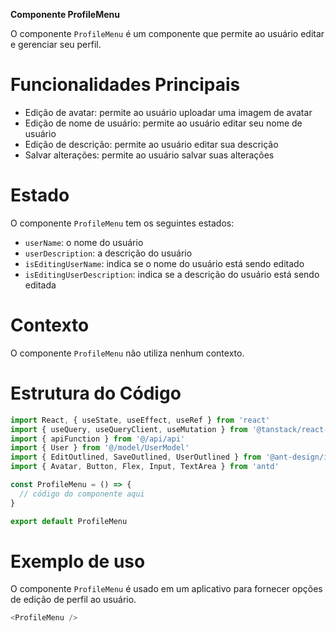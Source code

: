 **Componente ProfileMenu**

O componente `ProfileMenu` é um componente que permite ao usuário editar e gerenciar seu perfil.

# **Funcionalidades Principais**

* Edição de avatar: permite ao usuário uploadar uma imagem de avatar
* Edição de nome de usuário: permite ao usuário editar seu nome de usuário
* Edição de descrição: permite ao usuário editar sua descrição
* Salvar alterações: permite ao usuário salvar suas alterações

# **Estado**

O componente `ProfileMenu` tem os seguintes estados:

* `userName`: o nome do usuário
* `userDescription`: a descrição do usuário
* `isEditingUserName`: indica se o nome do usuário está sendo editado
* `isEditingUserDescription`: indica se a descrição do usuário está sendo editada

# **Contexto**

O componente `ProfileMenu` não utiliza nenhum contexto.

# **Estrutura do Código**
```javascript
import React, { useState, useEffect, useRef } from 'react'
import { useQuery, useQueryClient, useMutation } from '@tanstack/react-query'
import { apiFunction } from '@/api/api'
import { User } from '@/model/UserModel'
import { EditOutlined, SaveOutlined, UserOutlined } from '@ant-design/icons'
import { Avatar, Button, Flex, Input, TextArea } from 'antd'

const ProfileMenu = () => {
  // código do componente aqui
}

export default ProfileMenu
```
# **Exemplo de uso**

O componente `ProfileMenu` é usado em um aplicativo para fornecer opções de edição de perfil ao usuário.
```javascript
<ProfileMenu />
```